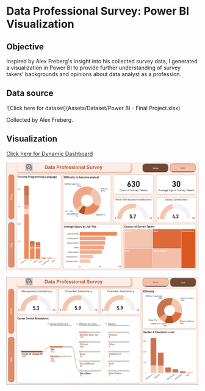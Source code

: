 # Data Professional Survey: Power BI Visualization



## Objective

Inspired by Alex Freberg's insight into his collected survey data, I generated a visualization in Power BI to provide further understanding of survey takers' backgrounds and opinions about data analyst as a profession. 

## Data source

![Click here for dataset](Assets/Dataset/Power BI - Final Project.xlsx)

Collected by  Alex Freberg.

## Visualization

[Click here for Dynamic Dashboard](https://app.powerbi.com/reportEmbed?reportId=906499cc-6dce-4a7f-92e5-a3f3fbec8638&autoAuth=true&ctid=48e816e3-d952-4dbc-a5d2-6f5023502390)

![Survey_1](Assets/Images/Survey_1.png)

![Survey_2](Assets/Images/Survey_2.png)
